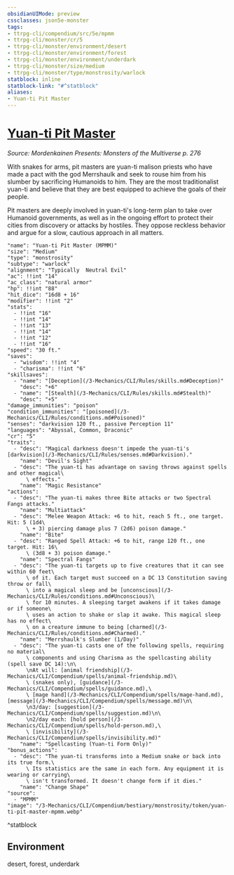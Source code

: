```yaml
---
obsidianUIMode: preview
cssclasses: json5e-monster
tags:
- ttrpg-cli/compendium/src/5e/mpmm
- ttrpg-cli/monster/cr/5
- ttrpg-cli/monster/environment/desert
- ttrpg-cli/monster/environment/forest
- ttrpg-cli/monster/environment/underdark
- ttrpg-cli/monster/size/medium
- ttrpg-cli/monster/type/monstrosity/warlock
statblock: inline
statblock-link: "#^statblock"
aliases:
- Yuan-ti Pit Master
---
```

# [Yuan-ti Pit Master](3-Mechanics\CLI\Compendium\bestiary\monstrosity/yuan-ti-pit-master-mpmm.md)
*Source: Mordenkainen Presents: Monsters of the Multiverse p. 276*  

With snakes for arms, pit masters are yuan-ti malison priests who have made a pact with the god Merrshaulk and seek to rouse him from his slumber by sacrificing Humanoids to him. They are the most traditionalist yuan-ti and believe that they are best equipped to achieve the goals of their people.

Pit masters are deeply involved in yuan-ti's long-term plan to take over Humanoid governments, as well as in the ongoing effort to protect their cities from discovery or attacks by hostiles. They oppose reckless behavior and argue for a slow, cautious approach in all matters.

```statblock
"name": "Yuan-ti Pit Master (MPMM)"
"size": "Medium"
"type": "monstrosity"
"subtype": "warlock"
"alignment": "Typically  Neutral Evil"
"ac": !!int "14"
"ac_class": "natural armor"
"hp": !!int "88"
"hit_dice": "16d8 + 16"
"modifier": !!int "2"
"stats":
  - !!int "16"
  - !!int "14"
  - !!int "13"
  - !!int "14"
  - !!int "12"
  - !!int "16"
"speed": "30 ft."
"saves":
  - "wisdom": !!int "4"
  - "charisma": !!int "6"
"skillsaves":
  - "name": "[Deception](/3-Mechanics/CLI/Rules/skills.md#Deception)"
    "desc": "+6"
  - "name": "[Stealth](/3-Mechanics/CLI/Rules/skills.md#Stealth)"
    "desc": "+5"
"damage_immunities": "poison"
"condition_immunities": "[poisoned](/3-Mechanics/CLI/Rules/conditions.md#Poisoned)"
"senses": "darkvision 120 ft., passive Perception 11"
"languages": "Abyssal, Common, Draconic"
"cr": "5"
"traits":
  - "desc": "Magical darkness doesn't impede the yuan-ti's [darkvision](/3-Mechanics/CLI/Rules/senses.md#Darkvision)."
    "name": "Devil's Sight"
  - "desc": "The yuan-ti has advantage on saving throws against spells and other magical\
      \ effects."
    "name": "Magic Resistance"
"actions":
  - "desc": "The yuan-ti makes three Bite attacks or two Spectral Fangs attacks."
    "name": "Multiattack"
  - "desc": "Melee Weapon Attack: +6 to hit, reach 5 ft., one target. Hit: 5 (1d4\
      \ + 3) piercing damage plus 7 (2d6) poison damage."
    "name": "Bite"
  - "desc": "Ranged Spell Attack: +6 to hit, range 120 ft., one target. Hit: 16\
      \ (3d8 + 3) poison damage."
    "name": "Spectral Fangs"
  - "desc": "The yuan-ti targets up to five creatures that it can see within 60 feet\
      \ of it. Each target must succeed on a DC 13 Constitution saving throw or fall\
      \ into a magical sleep and be [unconscious](/3-Mechanics/CLI/Rules/conditions.md#Unconscious)\
      \ for 10 minutes. A sleeping target awakens if it takes damage or if someone\
      \ uses an action to shake or slap it awake. This magical sleep has no effect\
      \ on a creature immune to being [charmed](/3-Mechanics/CLI/Rules/conditions.md#Charmed)."
    "name": "Merrshaulk's Slumber (1/Day)"
  - "desc": "The yuan-ti casts one of the following spells, requiring no material\
      \ components and using Charisma as the spellcasting ability (spell save DC 14):\n\
      \nAt will: [animal friendship](/3-Mechanics/CLI/Compendium/spells/animal-friendship.md)\
      \ (snakes only), [guidance](/3-Mechanics/CLI/Compendium/spells/guidance.md),\
      \ [mage hand](/3-Mechanics/CLI/Compendium/spells/mage-hand.md), [message](/3-Mechanics/CLI/Compendium/spells/message.md)\n\
      \n3/day: [suggestion](/3-Mechanics/CLI/Compendium/spells/suggestion.md)\n\
      \n2/day each: [hold person](/3-Mechanics/CLI/Compendium/spells/hold-person.md),\
      \ [invisibility](/3-Mechanics/CLI/Compendium/spells/invisibility.md)"
    "name": "Spellcasting (Yuan-ti Form Only)"
"bonus_actions":
  - "desc": "The yuan-ti transforms into a Medium snake or back into its true form.\
      \ Its statistics are the same in each form. Any equipment it is wearing or carrying\
      \ isn't transformed. It doesn't change form if it dies."
    "name": "Change Shape"
"source":
  - "MPMM"
"image": "/3-Mechanics/CLI/Compendium/bestiary/monstrosity/token/yuan-ti-pit-master-mpmm.webp"
```
^statblock

## Environment

desert, forest, underdark